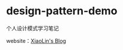 # design-pattern-demo

个人设计模式学习笔记

website：[XiaoLin's Blog](https://xiaolinz.top/tags/she-ji-mo-shi)